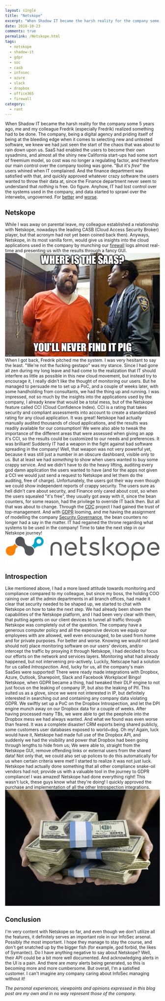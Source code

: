 ```yaml
---
layout: single
title: "Netskope"
excerpt: "When Shadow IT became the harsh reality for the company some 5 years ago, me and my colleague Fredrik (especially Fredrik) realized something had to be done. "
date: 2018-10-23
comments: true
permalink: /Netskope.html
tags:
  - netskope
  - shadow-it
  - gdpr
  - soc
  - casb
  - infosec
  - azure
  - slack
  - dropbox
  - office365
  - firewall
category:
  - rant
---
```

When Shadow IT became the harsh reality for the company some 5 years ago, me and my colleague Fredrik (especially Fredrik) realized something had to be done. The company, being a digital agency and priding itself of being at the bleeding edge when it comes to selecting new and untested software, we knew we had just seen the start of the chaos that was about to rain down upon us. SaaS had enabled the users to become their own sysadmins, and almost all the shiny new California start-ups had some sort of freemium model, so cost was no longer a regulating factor, and therefore our main control over the company tooling was gone.
"But it's *free*" the users whined when IT complained. And the finance department was satisfied with that, and quickly approved whatever crazy software the users wanted to throw their data at, since the Finance department never seem to understand that *nothing* is free. 
Go figure. 
Anyhow, IT had lost control over the systems used in the company, and data started to sprawl over the interwebs, ungoverned.
For [better](/Slack.html) and [worse](/Dropbox.html).

## Netskope
While I was away on parental leave, my colleague established a relationship with Netskope, nowadays the leading CASB (Cloud Access Security Broker) player, but that acronym had not yet been coined back then). Anyways, Netskope, in its most vanilla form, would give us insights into the cloud applications used in the company by munching our [firewall](/Fortigate.html) logs almost real-time and presenting us with the results through a fancy GUI. 
![saas police](/assets/images/saas-police.jpg)
When I got back, Fredrik pitched me the system. I was very hesitant to say the least. "We're not the fucking gestapo" was my stance. Since I had gone all zen during my long leave and had come to the realization that IT should interfere as little as possible in this new cloud movement, but instead try to encourage it, I really didn't like the thought of monitoring our users. But he managed to persuade me to set up a PoC, and a couple of weeks later, with some handholding from consultants, we had the thing up and running.
I was impressed, not so much by the insights into the applications used by the company, I already knew that would be a total mess, but of the Netskope feature called CCI (Cloud Confidence Index). CCI is a rating that takes security and compliant assessments into account to create a standardized rating for any cloud application. It was great! Netskope had actually manually audited thousands of cloud applications, and the results was readily available for our consumption! We were also able to tweak the importance of the different areas that were assessed when giving an app it's CCI, so the results could be customized to our needs and preferences. 
It was brilliant! Suddenly IT had a weapon in the fight against bad software spreading in the company!
Well, that weapon was not very powerful yet, because it was still just a number in an obscure dashboard, visible only to us. But at least we had *something* to show when users wanted to buy some crappy service. And we didn't have to do the heavy lifting, auditing every god damn application the users wanted to have (and for the apps not given a CCI we would just send a request to Netskope and let them do the auditing, free of charge).
Unfortunately, the users got their way even though we could show independent reports of crappy security. The users sure as hell didn't care about security, and Finance only cared about cost, so when the users squealed "it's free", they usually got away with it, since the bean counters, for some reason, had the privilege to override IT back then.
But all that was about to change.
Through the [CDC](/Consolidated-Data-Center.html) project I had gained the trust of top-management. And with [GDPR](/GDPR.html) looming, and me having the assignment of modelling the company [Security Governance](/Security-Governance.html), the bean counters no longer had a say in the matter.
IT had regained the throne regarding what systems to be used in the company!
Time to take the next step in our Netskope journey!
![netskope logo](/assets/images/netskope-logo.png)

## Introspection
Like mentioned above, I had a more laxed attitude towards monitoring and compliance compared to my colleague, but since my boss, the holding COO raining over all the admin departments in all branch offices, had made it clear that security needed to be shaped up, we started to chat with Netskope on how to take the next step. 
We had already been shown the capabilities of the Netskope platform, and I had been very clear with them, that putting agents on our client devices to tunnel all traffic through Netskope was completely out of the question. The company have a generous computer policy and all the expensive devices we equip our employees with are allowed, well even encouraged, to be used from home and for private purposes.
For better and worse.
Knowing we would not (and should not) place monitoring software on our users' devices, and/or intercept the traffic by proxying it through Netskope, I had decided to focus our efforts on the network and services layers. Monitoring what had already happened, but not intervening pro-actively. Luckily, Netscape had a solution for us called *Introspection*. And, lucky for us, all the company's main SaaSes were supported! There were ready made integrations with Dropbox, Azure, Outlook, Sharepoint, Slack and Facebook Workplace! 
Bingo!
Netskope, when GDPR became a thing, had tweaked their DLP engine to not just focus on the leaking of company IP, but also the leaking of PII. This suited us as a glove, since we were not interested in IP, but definitely interested in searching out and containing any company data violating GDPR.
We swiftly set up a PoC on the Dropbox Introspection, and let the DPI engine munch away on our Dropbox data for a couple of weeks. After having processed many TBs, we were able to get the peephole into the Dropbox mess we had always wanted. And what we found was even worse than feared. It was a complete disaster! CRM exports being shared publicly, some customers user databases exposed to world+dog. 
Oh my!
Again, luck would have it, Netskope had made full use of the Dropbox API, and suddenly we had the visibility and power that Dropbox had been going through lengths to hide from us; We were able to, straight from the Netskope GUI, remove offending links or external users from the shared data! Not only that, we could also set up polices to do this automatically for us when certain criteria were met!
I started to realize it was not just luck. Netskope had actually done something that all other compliance snake-oil vendors had not; provide us with a valuable tool in the journey to GDPR compliance!
I was amazed! Netskope had done everything right! This wasn't luck, these guys know what they're doing! I quickly approved the purchase and implementation of all the other Introspection integrations.
![give money](/assets/images/give-money.jpg)

## Conclusion
I'm very content with Netskope so far, and even though we don't utilize all the features, it definitely serves an important role in our InfoSec arsenal. Possibly *the* most important. I hope they manage to stay the course, and don't get snatched up by the bigger fish (for example, god forbid, the likes of Symantec). 
Do I have anything negative to say about Netskope? Well, their API could be a bit more well documented. And acknowledging alerts in the UI is a pain. And there are *many* alerts being generated, so this is becoming more and more cumbersome.
But overall, I'm a satisfied customer.
I can't imagine any company caring about InfoSec managing without it!


*The personal experiences, viewpoints and opinions expressed in this blog post are my own and in no way represent those of the company.*


